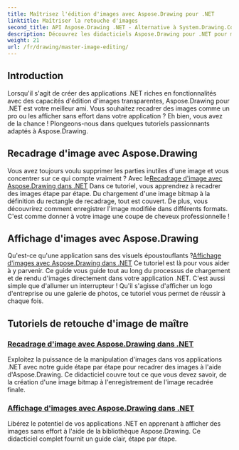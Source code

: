 ```yaml
---
title: Maîtrisez l'édition d'images avec Aspose.Drawing pour .NET
linktitle: Maîtriser la retouche d'images
second_title: API Aspose.Drawing .NET - Alternative à System.Drawing.Common
description: Découvrez les didacticiels Aspose.Drawing pour .NET pour maîtriser l'édition, le recadrage et l'affichage d'images dans les applications .NET avec des guides étape par étape.
weight: 21
url: /fr/drawing/master-image-editing/
---
```

## Introduction

Lorsqu'il s'agit de créer des applications .NET riches en fonctionnalités avec des capacités d'édition d'images transparentes, Aspose.Drawing pour .NET est votre meilleur ami. Vous souhaitez recadrer des images comme un pro ou les afficher sans effort dans votre application ? Eh bien, vous avez de la chance ! Plongeons-nous dans quelques tutoriels passionnants adaptés à Aspose.Drawing.

## Recadrage d'image avec Aspose.Drawing  
 Vous avez toujours voulu supprimer les parties inutiles d'une image et vous concentrer sur ce qui compte vraiment ? Avec le[Recadrage d'image avec Aspose.Drawing dans .NET](./image-cropping/) Dans ce tutoriel, vous apprendrez à recadrer des images étape par étape. Du chargement d'une image bitmap à la définition du rectangle de recadrage, tout est couvert. De plus, vous découvrirez comment enregistrer l'image modifiée dans différents formats. C'est comme donner à votre image une coupe de cheveux professionnelle !  

## Affichage d'images avec Aspose.Drawing  
 Qu'est-ce qu'une application sans des visuels époustouflants ?[Affichage d'images avec Aspose.Drawing dans .NET](./image-display/) Ce tutoriel est là pour vous aider à y parvenir. Ce guide vous guide tout au long du processus de chargement et de rendu d'images directement dans votre application .NET. C'est aussi simple que d'allumer un interrupteur ! Qu'il s'agisse d'afficher un logo d'entreprise ou une galerie de photos, ce tutoriel vous permet de réussir à chaque fois.
  
## Tutoriels de retouche d'image de maître
### [Recadrage d'image avec Aspose.Drawing dans .NET](./image-cropping/)
Exploitez la puissance de la manipulation d'images dans vos applications .NET avec notre guide étape par étape pour recadrer des images à l'aide d'Aspose.Drawing. Ce didacticiel couvre tout ce que vous devez savoir, de la création d'une image bitmap à l'enregistrement de l'image recadrée finale.
### [Affichage d'images avec Aspose.Drawing dans .NET](./image-display/)
Libérez le potentiel de vos applications .NET en apprenant à afficher des images sans effort à l'aide de la bibliothèque Aspose.Drawing. Ce didacticiel complet fournit un guide clair, étape par étape.